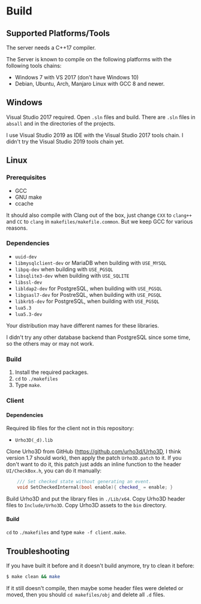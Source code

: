 # Build

## Supported Platforms/Tools

The server needs a C++17 compiler.

The Server is  known to compile on the following platforms with the following
tools chains:

* Windows 7 with VS 2017 (don't have Windows 10)
* Debian, Ubuntu, Arch, Manjaro Linux with GCC 8 and newer.

## Windows

Visual Studio 2017 required. Open `.sln` files and build. There are `.sln` files in `absall` and
in the directories of the projects.

I use Visual Studio 2019 as IDE with the Visual Studio 2017 tools chain. I didn't try the Visual
Studio 2019 tools chain yet.

## Linux

### Prerequisites

* GCC
* GNU make
* ccache

It should also compile with Clang out of the box, just change `CXX` to `clang++` and `CC` to `clang`
in `makefiles/makefile.common`. But we keep GCC for various reasons.

### Dependencies

* `uuid-dev`
* `libmysqlclient-dev` or MariaDB when building with `USE_MYSQL`
* `libpq-dev` when building with `USE_PGSQL`
* `libsqlite3-dev` when building with `USE_SQLITE`
* `libssl-dev`
* `libldap2-dev` for PostgreSQL, when building with `USE_PGSQL`
* `libgsasl7-dev` for PostreSQL, when building with `USE_PGSQL`
* `libkrb5-dev` for PostgreSQL, when building with `USE_PGSQL`
* `lua5.3`
* `lua5.3-dev`

Your distribution may have different names for these libraries.

I didn't try any other database backend than PostgreSQL since some time, so the others may or may
not work.

### Build

1. Install the required packages.
2. `cd` to `./makefiles`
3. Type `make`.

### Client

#### Dependencies

Required lib files for the client not in this repository:

* `Urho3D(_d).lib`

Clone Urho3D from GitHub (https://github.com/urho3d/Urho3D, I think version 1.7
should work), then apply the patch `Urho3D.patch` to it. If you don't want to do
it, this patch just adds an inline function to the header `UI/CheckBox.h`, you
can do it manually:
~~~cpp
    /// Set checked state without generating an event.
    void SetCheckedInternal(bool enable){ checked_ = enable; }
~~~
Build Urho3D and put the library files in `./Lib/x64`. Copy Urho3D header files to
`Include/Urho3D`. Copy Urho3D assets to the `bin` directory.

#### Build

`cd` to `./makefiles` and type `make -f client.make`.

## Troubleshooting

If you have built it before and it doesn't build anymore, try to clean it before:

~~~sh
$ make clean && make
~~~

If it still doesn't compile, then maybe some header files were deleted or moved,
then you should `cd makefiles/obj` and delete all `.d` files.
